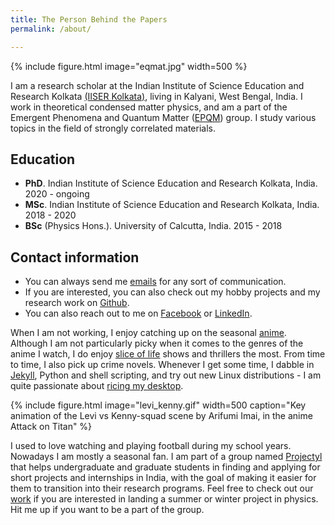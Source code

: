 ```yaml
---
title: The Person Behind the Papers	
permalink: /about/

---
```


{% include figure.html image="eqmat.jpg" width=500 %}

I am a research scholar at the Indian Institute of Science Education and Research Kolkata [(IISER Kolkata)](https://www.iiserkol.ac.in/), living in Kalyani, West Bengal, India.
I work in theoretical condensed matter physics, and am a part of the Emergent Phenomena and Quantum Matter ([EPQM](https://www.iiserkol.ac.in/~slal/index.html)) group.
I study various topics in the field of strongly correlated materials.

## Education

- **PhD**. Indian Institute of Science Education and Research Kolkata, India. 2020 - ongoing
- **MSc**. Indian Institute of Science Education and Research Kolkata, India. 2018 - 2020
- **BSc** (Physics Hons.). University of Calcutta, India. 2015 - 2018

## Contact information

- You can always send me [emails](mailto:mukherjeeabhirup44@gmail.com)  for any sort of communication.
- If you are interested, you can also check out my hobby projects and my research work on [Github](https://github.com/abhirup-m).
- You can also reach out to me on [Facebook](https://www.facebook.com/Seary.Blue)  or [LinkedIn](https://www.linkedin.com/in/abhirup-mukherjee-665588229).

When I am not working, I enjoy catching up on the seasonal [anime](https://myanimelist.net/featured/1382/What_is_Anime). Although I am not particularly picky when it comes to the genres of the anime I watch, I do enjoy [slice of life](https://en.wikipedia.org/wiki/Slice_of_life#:~:text=Slice%20of%20life%20anime%20and%20manga%20are%20narratives%20%22without%20fantastical,ties%20with%20the%20characters.%22%20The) shows and thrillers the most. From time to time, I also pick up crime novels. Whenever I get some time, I dabble in [Jekyll](https://en.wikipedia.org/wiki/Jekyll_(software)),  Python and shell scripting, and try out new Linux distributions - I am quite passionate about [ricing my desktop]("https://www.reddit.com/r/unixporn/wiki/themeing/dictionary#wiki_rice").

{% include figure.html image="levi_kenny.gif" width=500 caption="Key animation of the Levi vs Kenny-squad scene by Arifumi Imai, in the anime Attack on Titan" %}

I used to love watching and playing football during my school years. Nowadays I am mostly a seasonal fan.
I am part of a group named [Projectyl](https://projectyl.github.io/) that helps undergraduate and graduate students in finding and applying for short projects and internships in India, with the goal of making it easier for them to transition into their research programs. Feel free to check out our [work](https://projectyl.github.io/) if you are interested in landing a summer or winter project in physics. Hit me up if you want to be a part of the group.
